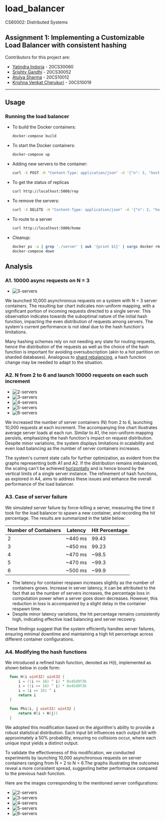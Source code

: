 # load_balancer
CS60002: Distributed Systems 

## Assignment 1: Implementing a Customizable Load Balancer with consistent hashing
Contributors for this project are:
- [Yatindra Indoria](https://github.com/yatindra7) - 20CS30060
- [Srishty Gandhi](https://github.com/srishtygandhi-kgp) - 20CS30052
- [Atulya Sharma](https://github.com/r-avenous) - 20CS10012
- [Krishna Venkat Cherukuri](https://github.com/kv2002) - 20CS10019
  
---

## Usage
### Running the load balancer

- To build the Docker containers:
  ```bash
  docker-compose build
  ```
- To start the Docker containers:
  ```bash
  docker-compose up
  ```
- Adding new servers to the container:
  ```bash
  curl -X POST -H "Content-Type: application/json" -d '{"n": 3, "hostnames": ["S1", "S2", "S3"]}' http://localhost:5000/add
  ```
- To get the status of replicas
  ```bash
  curl http://localhost:5000/rep
  ```
- To remove the servers:
  ```bash
  curl -X DELETE -H "Content-Type: application/json" -d '{"n": 2, "hostnames": ["S1", "S2"]}' http://localhost:5000/rm
  ```
- To route to a server
  ```bash
  curl http://localhost:5000/home
  ```

- Cleanup:
  ```bash
  docker ps -a | grep './server' | awk '{print $1}' | xargs docker rm --force
  docker-compose down
  ```

## Analysis
### A1. 10000 async requests on N = 3
  
  - ![3-servers](images/3.png)

We launched 10,000 asynchronous requests on a system with N = 3 server containers. The resulting bar chart indicates non-uniform mapping, with a significant portion of incoming requests directed to a single server. This observation indicates towards the suboptimal nature of the initial hash function, impacting the even distribution of requests among servers. The system's current performance is not ideal due to the hash function's limitations.

Many hashing schemes rely on not needing any state for routing requests, hence the distribution of the requests as well as the choice of the hash function is important for avoiding oversubscription (akin to a hot partition on sharded databases). Analogous to [shard rebalancing](https://shopify.engineering/mysql-database-shard-balancing-terabyte-scale), a hash function change may be needed to adapt to the situation.
  
  ### A2. N from 2 to 6 and launch 10000 requests on each such increment
  
  - ![2-servers](images/A4/2.png )
  - ![3-servers](images/A4/3.png )
  - ![4-servers](images/A4/4.png )
  - ![5-servers](images/A4/5.png )
  - ![6-servers](images/A4/6.png )

We increased the number of server containers (N) from 2 to 6, launching 10,000 requests at each increment. The accompanying line chart illustrates average server loads at each run. Similar to A1, the non-uniform mapping persists, emphasizing the hash function's impact on request distribution. Despite minor variations, the system displays limitations in scalability and even load balancing as the number of server containers increases.

The system's current state calls for further optimization, as evident from the graphs representing both A1 and A2. If the distribution remains imbalanced, the scaling can't be achieved [horizontally](https://wa.aws.amazon.com/wellarchitected/2020-07-02T19-33-23/wat.concept.horizontal-scaling.en.html) and is hence bound by the vertical limits of a single server instance. The refinement of hash functions, as explored in A4, aims to address these issues and enhance the overall performance of the load balancer.
  
  ### A3. Case of server failure

We simulated server failure by force-killing a server, measuring the time it took for the load balancer to spawn a new container, and recording the hit percentage. The results are summarized in the table below:

  | Number of Containers | Latency   | Hit Percentage |
  |----------------------|-----------|----------------|
  | 2                    | ~440 ms   | 99.43          |
  | 3                    | ~450 ms   | 99.23          |
  | 4                    | ~470 ms   | ~98.5          |
  | 5                    | ~470 ms   | ~99.3          |
  | 6                    | ~500 ms   | ~99.9          |

 - The latency for container respawn increases slightly as the number of containers grows. Increase in server latency, it can be attributed to the fact that as the number of servers increases, the percentage loss in computation power when a server goes down decreases. However, this reduction in loss is accompanied by a slight delay in the container respawn time.
 - Despite minor latency variations, the hit percentage remains consistently high, indicating effective load balancing and server recovery.

These findings suggest that the system efficiently handles server failures, ensuring minimal downtime and maintaining a high hit percentage across different container configurations.


  ### A4. Modifying the hash functions
  We introduced a refined hash function, denoted as H(i), implemented as shown below in code form:
```go
  func H(i uint32) uint32 {
      i = ((i >> 16) ^ i) * 0x45d9f3b
      i = ((i >> 16) ^ i) * 0x45d9f3b
      i = (i >> 16) ^ i
      return i
  }
  
  func Phi(i, j uint32) uint32 {
      return H(i + H(j))
  }
  ```

We adopted this modification based on the algorithm's ability to provide a robust statistical distribution. Each input bit influences each output bit with approximately a 50% probability, ensuring no collisions occur, where each unique input yields a distinct output.

To validate the effectiveness of this modification, we conducted experiments by launching 10,000 asynchronous requests on server containers ranging from N = 2 to N = 6.The graphs illustrating the outcomes reveal a more consistent spread, suggesting better performance compared to the previous hash function.

Here are the images corresponding to the mentioned server configurations:

  - ![2-servers](images/A4/2.png )
  - ![3-servers](images/A4/3.png )
  - ![4-servers](images/A4/4.png )
  - ![5-servers](images/A4/5.png )
  - ![6-servers](images/A4/6.png )






